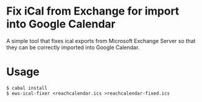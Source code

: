 # Fix iCal from Exchange for import into Google Calendar

A simple tool that fixes ical exports from Microsoft Exchange Server so that
they can be correctly imported into Google Calendar.

# Usage

    $ cabal install
    $ ews-ical-fixer <reachcalendar.ics >reachcalendar-fixed.ics

